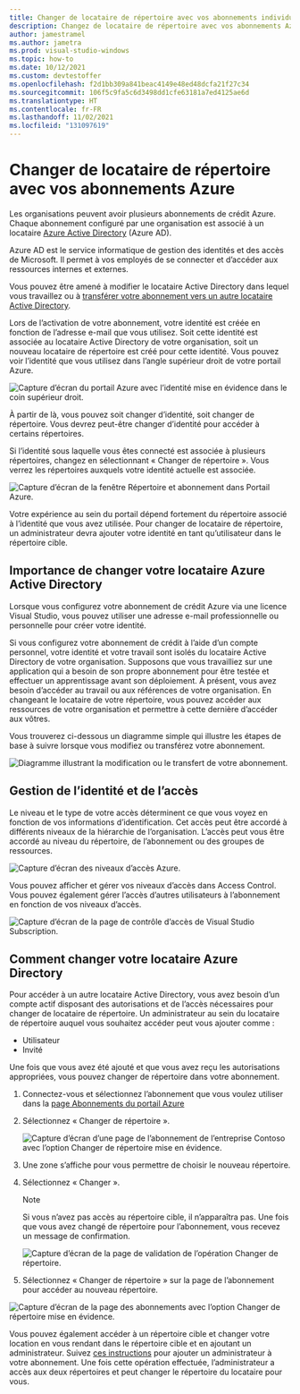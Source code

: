 ```yaml
---
title: Changer de locataire de répertoire avec vos abonnements individuels à VSS Azure
description: Changez de locataire de répertoire avec vos abonnements Azure.
author: jamestramel
ms.author: jametra
ms.prod: visual-studio-windows
ms.topic: how-to
ms.date: 10/12/2021
ms.custom: devtestoffer
ms.openlocfilehash: f2d1bb309a841beac4149e48ed48dcfa21f27c34
ms.sourcegitcommit: 106f5c9fa5c6d3498dd1cfe63181a7ed4125ae6d
ms.translationtype: HT
ms.contentlocale: fr-FR
ms.lasthandoff: 11/02/2021
ms.locfileid: "131097619"
---
```

# <a name="change-directory-tenants-with-your-azure-subscriptions"></a>Changer de locataire de répertoire avec vos abonnements Azure  

Les organisations peuvent avoir plusieurs abonnements de crédit Azure. Chaque abonnement configuré par une organisation est associé à un locataire [Azure Active Directory](../../active-directory/fundamentals/active-directory-whatis.md) (Azure AD).  

Azure AD est le service informatique de gestion des identités et des accès de Microsoft. Il permet à vos employés de se connecter et d’accéder aux ressources internes et externes.  

Vous pouvez être amené à modifier le locataire Active Directory dans lequel vous travaillez ou à [transférer votre abonnement vers un autre locataire Active Directory](../../role-based-access-control/transfer-subscription.md).  

Lors de l’activation de votre abonnement, votre identité est créée en fonction de l’adresse e-mail que vous utilisez. Soit cette identité est associée au locataire Active Directory de votre organisation, soit un nouveau locataire de répertoire est créé pour cette identité. Vous pouvez voir l’identité que vous utilisez dans l’angle supérieur droit de votre portail Azure.  

![Capture d’écran du portail Azure avec l’identité mise en évidence dans le coin supérieur droit.](media/how-to-change-directory-tenants-visual-studio-azure/identity.png "L’identité de connexion se trouve dans le coin supérieur droit de votre portail Azure.")  

À partir de là, vous pouvez soit changer d’identité, soit changer de répertoire. Vous devrez peut-être changer d’identité pour accéder à certains répertoires.  

Si l’identité sous laquelle vous êtes connecté est associée à plusieurs répertoires, changez en sélectionnant « Changer de répertoire ». Vous verrez les répertoires auxquels votre identité actuelle est associée.  

![Capture d’écran de la fenêtre Répertoire et abonnement dans Portail Azure.](media/how-to-change-directory-tenants-visual-studio-azure/switch-directory.png "Changez de répertoire en cliquant sur l’option Changer de répertoire. Choisissez le répertoire de votre choix.")  

Votre expérience au sein du portail dépend fortement du répertoire associé à l’identité que vous avez utilisée. Pour changer de locataire de répertoire, un administrateur devra ajouter votre identité en tant qu’utilisateur dans le répertoire cible.  

## <a name="importance-of-changing-your-azure-active-directory-tenant"></a>Importance de changer votre locataire Azure Active Directory  

Lorsque vous configurez votre abonnement de crédit Azure via une licence Visual Studio, vous pouvez utiliser une adresse e-mail professionnelle ou personnelle pour créer votre identité.  

Si vous configurez votre abonnement de crédit à l’aide d’un compte personnel, votre identité et votre travail sont isolés du locataire Active Directory de votre organisation. Supposons que vous travailliez sur une application qui a besoin de son propre abonnement pour être testée et effectuer un apprentissage avant son déploiement. À présent, vous avez besoin d’accéder au travail ou aux références de votre organisation. En changeant le locataire de votre répertoire, vous pouvez accéder aux ressources de votre organisation et permettre à cette dernière d’accéder aux vôtres.  

Vous trouverez ci-dessous un diagramme simple qui illustre les étapes de base à suivre lorsque vous modifiez ou transférez votre abonnement.

![Diagramme illustrant la modification ou le transfert de votre abonnement.](media/how-to-change-directory-tenants-visual-studio-azure/change-diagram.png "Diagramme de ce qui se passe lorsque vous modifiez ou transférez votre abonnement.")  

## <a name="identity-and-access-management"></a>Gestion de l’identité et de l’accès

Le niveau et le type de votre accès déterminent ce que vous voyez en fonction de vos informations d’identification. Cet accès peut être accordé à différents niveaux de la hiérarchie de l’organisation. L’accès peut vous être accordé au niveau du répertoire, de l’abonnement ou des groupes de ressources.  

![Capture d’écran des niveaux d’accès Azure.](media/how-to-change-directory-tenants-visual-studio-azure/access-management.png "Les niveaux d’accès disponibles dans Azure.")  

Vous pouvez afficher et gérer vos niveaux d’accès dans Access Control. Vous pouvez également gérer l’accès d’autres utilisateurs à l’abonnement en fonction de vos niveaux d’accès.  

![Capture d’écran de la page de contrôle d’accès de Visual Studio Subscription.](media/how-to-change-directory-tenants-visual-studio-azure/access-control.png "Gérez l’accès à votre abonnement.")

## <a name="how-to-change-your-azure-directory-tenant"></a>Comment changer votre locataire Azure Directory

Pour accéder à un autre locataire Active Directory, vous avez besoin d’un compte actif disposant des autorisations et de l’accès nécessaires pour changer de locataire de répertoire. Un administrateur au sein du locataire de répertoire auquel vous souhaitez accéder peut vous ajouter comme :

* Utilisateur
* Invité  

Une fois que vous avez été ajouté et que vous avez reçu les autorisations appropriées, vous pouvez changer de répertoire dans votre abonnement.  

1. Connectez-vous et sélectionnez l’abonnement que vous voulez utiliser dans la [page Abonnements du portail Azure](https://portal.azure.com/#blade/Microsoft_Azure_Billing/SubscriptionsBlade)  
2. Sélectionnez « Changer de répertoire ».  

    ![Capture d’écran d’une page de l’abonnement de l’entreprise Contoso avec l’option Changer de répertoire mise en évidence.](media/how-to-change-directory-tenants-visual-studio-azure/change-directory.png "Sélectionnez Changer de répertoire.") 
3. Une zone s’affiche pour vous permettre de choisir le nouveau répertoire.  
4. Sélectionnez « Changer ».  

    > [!NOTE]
    > Si vous n’avez pas accès au répertoire cible, il n’apparaîtra pas. Une fois que vous avez changé de répertoire pour l’abonnement, vous recevez un message de confirmation.  

    ![Capture d’écran de la page de validation de l’opération Changer de répertoire.](media/how-to-change-directory-tenants-visual-studio-azure/change-button.png "Sélectionnez le répertoire dans la liste déroulante et cliquez sur le bouton Changer.")
5. Sélectionnez « Changer de répertoire » sur la page de l’abonnement pour accéder au nouveau répertoire.  

  ![Capture d’écran de la page des abonnements avec l’option Changer de répertoire mise en évidence.](media/how-to-change-directory-tenants-visual-studio-azure/switch-directories-outlined.png "Cliquez sur Changer de répertoire pour accéder au nouveau répertoire.")

Vous pouvez également accéder à un répertoire cible et changer votre location en vous rendant dans le répertoire cible et en ajoutant un administrateur. Suivez [ces instructions](/visualstudio/subscriptions/cloud-admin.md) pour ajouter un administrateur à votre abonnement. Une fois cette opération effectuée, l’administrateur a accès aux deux répertoires et peut changer le répertoire du locataire pour vous.  
